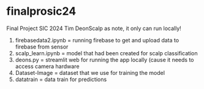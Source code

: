 # finalprosic24
Final Project SIC 2024 Tim DeonScalp
as note, it only can run locally!
1. firebasedata2.ipynb = running firebase to get and upload data to firebase from sensor
2. scalp_learn.ipynb   = model that had been created for scalp classification
3. deons.py            = streamlit web for running the app locally (cause it needs to access camera hardware
4. Dataset-Image       = dataset that we use for training the model
5. datatrain           = data train for predictions
